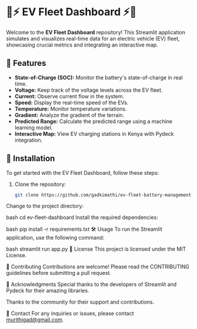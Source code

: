 # 🚗⚡ EV Fleet Dashboard ⚡🚗

Welcome to the **EV Fleet Dashboard** repository! This Streamlit application simulates and visualizes real-time data for an electric vehicle (EV) fleet, showcasing crucial metrics and integrating an interactive map.

## 🎯 Features

- **State-of-Charge (SOC):** Monitor the battery's state-of-charge in real time.
- **Voltage:** Keep track of the voltage levels across the EV fleet.
- **Current:** Observe current flow in the system.
- **Speed:** Display the real-time speed of the EVs.
- **Temperature:** Monitor temperature variations.
- **Gradient:** Analyze the gradient of the terrain.
- **Predicted Range:** Calculate the predicted range using a machine learning model.
- **Interactive Map:** View EV charging stations in Kenya with Pydeck integration.

## 🚀 Installation

To get started with the EV Fleet Dashboard, follow these steps:

1. Clone the repository:
   ```bash
   git clone https://github.com/gadkimathi/ev-fleet-battery-management-system.git
Change to the project directory:

bash
cd ev-fleet-dashboard
Install the required dependencies:

bash
pip install -r requirements.txt
🛠️ Usage
To run the Streamlit application, use the following command:

bash
streamlit run app.py
📜 License
This project is licensed under the MIT License.

🤝 Contributing
Contributions are welcome! Please read the CONTRIBUTING guidelines before submitting a pull request.

🌟 Acknowledgments
Special thanks to the developers of Streamlit and Pydeck for their amazing libraries.

Thanks to the community for their support and contributions.

📧 Contact
For any inquiries or issues, please contact murithigad@gmail.com.


